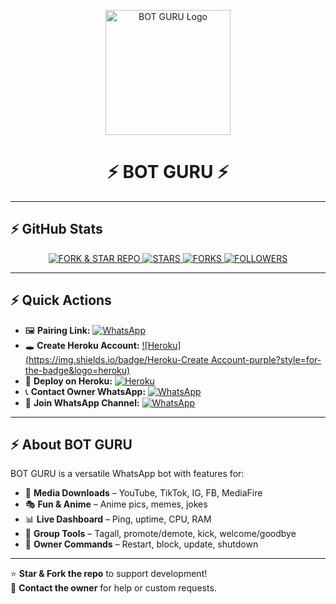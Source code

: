 <p align="center">
  <!-- BOT GURU Logo -->
  <img src="https://files.catbox.moe/n0hlw1.jpg" alt="BOT GURU Logo" width="200"/>
  <h1 align="center">⚡ BOT GURU ⚡</h1>
</p>

---

## ⚡ GitHub Stats

<p align="center">
  <a href="https://github.com/ADDICT-HUB/Botguru/fork">
    <img title="FORK & STAR REPO" src="https://img.shields.io/badge/FORK%20%26%20STAR-Repo-green?style=for-the-badge&logo=github" />
  </a>
  <a href="https://github.com/ADDICT-HUB/Botguru/stargazers">
    <img title="STARS" src="https://img.shields.io/github/stars/ADDICT-HUB/Botguru?style=for-the-badge&logo=github&color=blue" />
  </a>
  <a href="https://github.com/ADDICT-HUB/Botguru/fork">
    <img title="FORKS" src="https://img.shields.io/github/forks/ADDICT-HUB/Botguru?style=for-the-badge&logo=github&color=yellow" />
  </a>
  <a href="https://github.com/ADDICT-HUB">
    <img title="FOLLOWERS" src="https://img.shields.io/github/followers/ADDICT-HUB?style=for-the-badge&logo=github&color=green" />
  </a>
</p>

---

## ⚡ Quick Actions

<p align="left">

- 🖼️ **Pairing Link:** [![WhatsApp](https://img.shields.io/badge/WhatsApp-Pairing-brightgreen?style=for-the-badge&logo=whatsapp)](https://session-v35f.onrender.com/pair)  
- 🕳 **Create Heroku Account:** [![Heroku](https://img.shields.io/badge/Heroku-Create Account-purple?style=for-the-badge&logo=heroku)](https://signup.heroku.com/)  
- 🚀 **Deploy on Heroku:** [![Heroku](https://img.shields.io/badge/Heroku-Deploy-purple?style=for-the-badge&logo=heroku)](https://dashboard.heroku.com/new?template=https%3A%2F%2Fgithub.com%2FADDICT-HUB%2FBotguru)  
- 📞 **Contact Owner WhatsApp:** [![WhatsApp](https://img.shields.io/badge/WhatsApp-Contact-green?style=for-the-badge&logo=whatsapp)](https://wa.me/254116284050)  
- 📢 **Join WhatsApp Channel:** [![WhatsApp](https://img.shields.io/badge/WhatsApp-Channel-brightgreen?style=for-the-badge&logo=whatsapp)](https://chat.whatsapp.com/YOUR_CHANNEL_LINK)  

</p>

---

## ⚡ About BOT GURU

BOT GURU is a versatile WhatsApp bot with features for:  

- 🎵 **Media Downloads** – YouTube, TikTok, IG, FB, MediaFire  
- 🎭 **Fun & Anime** – Anime pics, memes, jokes  
- 📊 **Live Dashboard** – Ping, uptime, CPU, RAM  
- 👥 **Group Tools** – Tagall, promote/demote, kick, welcome/goodbye  
- 👑 **Owner Commands** – Restart, block, update, shutdown  

---

⭐ **Star & Fork the repo** to support development!  
💬 **Contact the owner** for help or custom requests.
